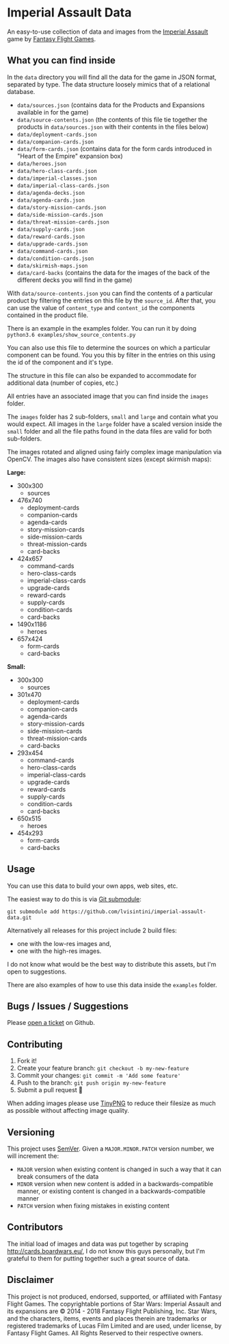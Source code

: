# Imperial Assault Data

An easy-to-use collection of data and images from the [Imperial Assault](https://www.fantasyflightgames.com/en/products/star-wars-imperial-assault/) game by [Fantasy Flight Games](https://www.fantasyflightgames.com).

## What you can find inside

In the `data` directory you will find all the data for the game in JSON format, separated by type.
The data structure loosely mimics that of a relational database.

 - `data/sources.json` (contains data for the Products and Expansions available in for the game)
 - `data/source-contents.json` (the contents of this file tie together the products in `data/sources.json` with their contents in the files below)
 - `data/deployment-cards.json`
 - `data/companion-cards.json`
 - `data/form-cards.json` (contains data for the form cards introduced in "Heart of the Empire" expansion box)
 - `data/heroes.json`
 - `data/hero-class-cards.json`
 - `data/imperial-classes.json`
 - `data/imperial-class-cards.json`
 - `data/agenda-decks.json`
 - `data/agenda-cards.json`
 - `data/story-mission-cards.json`
 - `data/side-mission-cards.json`
 - `data/threat-mission-cards.json`
 - `data/supply-cards.json`
 - `data/reward-cards.json`
 - `data/upgrade-cards.json`
 - `data/command-cards.json`
 - `data/condition-cards.json`
 - `data/skirmish-maps.json`
 - `data/card-backs` (contains the data for the images of the back of the different decks you will find in the game)


With `data/source-contents.json` you can find the contents of a particular product by filtering the entries on this file by the `source_id`.
After that, you can use the value of `content_type` and `content_id` the components contained in the product file.

There is an example in the examples folder. You can run it by doing `python3.6 examples/show_source_contents.py`

You can also use this file to determine the sources on which a particular component can be found.
You you this by filter in the entries on this using the id of the component and it's type.

The structure in this file can also be expanded to accommodate for additional data (number of copies, etc.)

All entries have an associated image that you can find inside the `images` folder.

The `images` folder has 2 sub-folders, `small` and `large` and contain what you would expect.
All images in the `large` folder have a scaled version inside the `small` folder and all the file paths found in the
data files are valid for both sub-folders.

The images rotated and aligned using fairly complex image manipulation via OpenCV.
The images also have consistent sizes (except skirmish maps):

**Large:**
 - 300x300
    - sources
 - 476x740
    - deployment-cards
    - companion-cards
    - agenda-cards
    - story-mission-cards
    - side-mission-cards
    - threat-mission-cards
    - card-backs
 - 424x657
    - command-cards
    - hero-class-cards
    - imperial-class-cards
    - upgrade-cards
    - reward-cards
    - supply-cards
    - condition-cards
    - card-backs
 - 1490x1186
    - heroes
 - 657x424
    - form-cards
    - card-backs


**Small:**
 - 300x300
    - sources
 - 301x470
    - deployment-cards
    - companion-cards
    - agenda-cards
    - story-mission-cards
    - side-mission-cards
    - threat-mission-cards
    - card-backs
 - 293x454
    - command-cards
    - hero-class-cards
    - imperial-class-cards
    - upgrade-cards
    - reward-cards
    - supply-cards
    - condition-cards
    - card-backs
 - 650x515
    - heroes
 - 454x293
    - form-cards
    - card-backs


## Usage

You can use this data to build your own apps, web sites, etc.

The easiest way to do this is via [Git submodule](https://git-scm.com/book/en/v2/Git-Tools-Submodules#Starting-with-Submodules):
```
git submodule add https://github.com/lvisintini/imperial-assault-data.git
```

Alternatively all releases for this project include 2 build files:
 - one with the low-res images and,
 - one with the high-res images.

I do not know what would be the best way to distribute this assets, but I'm open to suggestions.

There are also examples of how to use this data inside the `examples` folder.

## Bugs / Issues / Suggestions

Please [open a ticket](https://github.com/lvisintini/imperial-assault-data/issues/new) on Github.

## Contributing

1. Fork it!
2. Create your feature branch: `git checkout -b my-new-feature`
3. Commit your changes: `git commit -m 'Add some feature'`
4. Push to the branch: `git push origin my-new-feature`
5. Submit a pull request :tada:

When adding images please use [TinyPNG](https://tinypng.com/) to reduce their filesize as much as possible without affecting image quality.

## Versioning

This project uses [SemVer](http://semver.org/). Given a `MAJOR.MINOR.PATCH` version number, we will increment the:
- `MAJOR` version when existing content is changed in such a way that it can break consumers of the data
- `MINOR` version when new content is added in a backwards-compatible manner, or existing content is changed in a backwards-compatible manner
- `PATCH` version when fixing mistakes in existing content


## Contributors

The initial load of images and data was put together by scraping http://cards.boardwars.eu/, I do not know this guys
personally, but I'm grateful to them for putting together such a great source of data.


## Disclaimer

This project is not produced, endorsed, supported, or affiliated with Fantasy Flight Games.
The copyrightable portions of Star Wars: Imperial Assault and its expansions are © 2014 - 2018 Fantasy Flight Publishing, Inc. Star Wars, and the characters, items, events and places therein are trademarks or registered trademarks of Lucas Film Limited and are used, under license, by Fantasy Flight Games. All Rights Reserved to their respective owners.